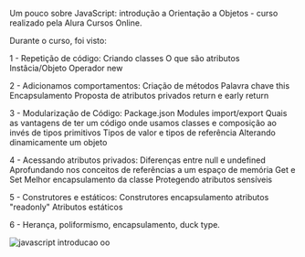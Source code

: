 Um pouco sobre JavaScript: introdução a Orientação a Objetos - curso realizado pela Alura Cursos Online.

Durante o curso, foi visto:

1 - Repetição de código:
Criando classes
O que são atributos
Instâcia/Objeto
Operador new

2 - Adicionamos comportamentos:
Criação de métodos
Palavra chave this
Encapsulamento
Proposta de atributos privados
return e early return

3 - Modularização de Código:
Package.json
Modules
import/export
Quais as vantagens de ter um código onde usamos classes e composição ao invés de tipos primitivos
Tipos de valor e tipos de referência
Alterando dinamicamente um objeto

4 - Acessando atributos privados:
Diferenças entre null e undefined
Aprofundando nos conceitos de referências a um espaço de memória
Get e Set
Melhor encapsulamento da classe
Protegendo atributos sensíveis

5 - Construtores e estáticos:
Construtores
encapsulamento
atributos "readonly"
Atributos estáticos

6 - Herança, poliformismo, encapsulamento, duck type.

![javascript introducao oo](https://user-images.githubusercontent.com/59096165/84824738-ca5b0600-aff6-11ea-8a79-437a136bb3d9.PNG)

